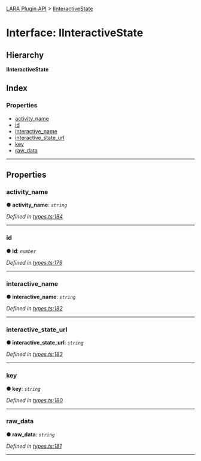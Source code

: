 [LARA Plugin API](../README.md) > [IInteractiveState](../interfaces/iinteractivestate.md)

# Interface: IInteractiveState

## Hierarchy

**IInteractiveState**

## Index

### Properties

* [activity_name](iinteractivestate.md#activity_name)
* [id](iinteractivestate.md#id)
* [interactive_name](iinteractivestate.md#interactive_name)
* [interactive_state_url](iinteractivestate.md#interactive_state_url)
* [key](iinteractivestate.md#key)
* [raw_data](iinteractivestate.md#raw_data)

---

## Properties

<a id="activity_name"></a>

###  activity_name

**● activity_name**: *`string`*

*Defined in [types.ts:184](../../../lara-typescript/src/plugin-api/types.ts#L184)*

___
<a id="id"></a>

###  id

**● id**: *`number`*

*Defined in [types.ts:179](../../../lara-typescript/src/plugin-api/types.ts#L179)*

___
<a id="interactive_name"></a>

###  interactive_name

**● interactive_name**: *`string`*

*Defined in [types.ts:182](../../../lara-typescript/src/plugin-api/types.ts#L182)*

___
<a id="interactive_state_url"></a>

###  interactive_state_url

**● interactive_state_url**: *`string`*

*Defined in [types.ts:183](../../../lara-typescript/src/plugin-api/types.ts#L183)*

___
<a id="key"></a>

###  key

**● key**: *`string`*

*Defined in [types.ts:180](../../../lara-typescript/src/plugin-api/types.ts#L180)*

___
<a id="raw_data"></a>

###  raw_data

**● raw_data**: *`string`*

*Defined in [types.ts:181](../../../lara-typescript/src/plugin-api/types.ts#L181)*

___


